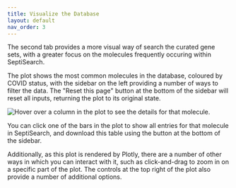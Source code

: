 ```yaml
---
title: Visualize the Database
layout: default
nav_order: 3
---
```


The second tab provides a more visual way of search the curated gene sets, with
a greater focus on the molecules frequently occuring within SeptiSearch.

The plot shows the most common molecules in the database, coloured by COVID
status, with the sidebar on the left providing a number of ways to filter the
data. The "Reset this page" button at the bottom of the sidebar will reset all
inputs, returning the plot to its original state.

![Hover over a column in the plot to see the details for that molecule.](../../assets/images/t4.png)

You can click one of the bars in the plot to show all entries for that molecule
in SeptiSearch, and download this table using the button at the bottom of the
sidebar.

Additionally, as this plot is rendered by Plotly, there are a number of other 
ways in which you can interact with it, such as click-and-drag to zoom in on a 
specific part of the plot. The controls at the top right of the plot also 
provide a number of additional options.
